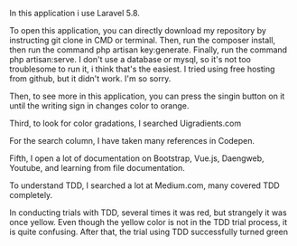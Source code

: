 In this application i use Laravel 5.8.

To open this application, you can directly download my repository by instructing git clone in CMD or terminal. Then, run the composer install, then run the command php artisan key:generate. Finally, run the command php artisan:serve.
I don't use a database or mysql, so it's not too troublesome to run it, i think that's the easiest. I tried using free hosting from github, but it didn't work. I'm so sorry.

Then, to see more in this application, you can press the singin button on it until the writing sign in changes color to orange.

Third, to look for color gradations, I searched Uigradients.com

For the search column, I have taken many references in Codepen.

Fifth, I open a lot of documentation on Bootstrap, Vue.js, Daengweb, Youtube, and learning from file documentation.

To understand TDD, I searched a lot at Medium.com, many covered TDD completely. 

In conducting trials with TDD, several times it was red, but strangely it was once yellow. Even though the yellow color is not in the TDD trial process, it is quite confusing. After that, the trial using TDD successfully turned green


